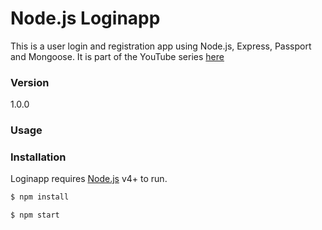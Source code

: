 # Node.js Loginapp

This is a user login and registration app using Node.js, Express, Passport and Mongoose. It is part of the YouTube series [here](https://www.youtube.com/watch?v=Z1ktxiqyiLA)

### Version
1.0.0

### Usage


### Installation

Loginapp requires [Node.js](https://nodejs.org/) v4+ to run.

```sh
$ npm install
```

```sh
$ npm start
```